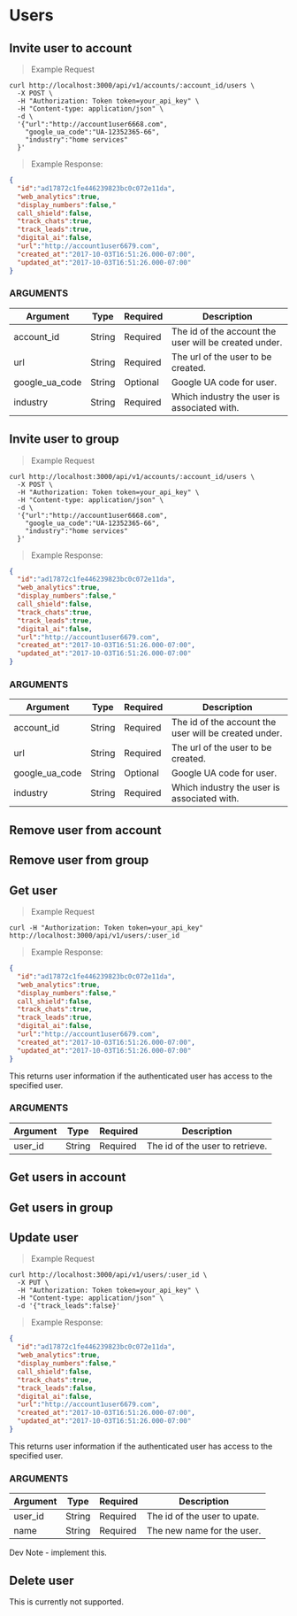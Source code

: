 # Users

## Invite user to account
> Example Request

```shell
curl http://localhost:3000/api/v1/accounts/:account_id/users \
  -X POST \
  -H "Authorization: Token token=your_api_key" \
  -H "Content-type: application/json" \
  -d \
  '{"url":"http://account1user6668.com", 
    "google_ua_code":"UA-12352365-66", 
    "industry":"home services"
  }'
```

> Example Response:

```json
{
  "id":"ad17872c1fe446239823bc0c072e11da",
  "web_analytics":true,
  "display_numbers":false,"
  call_shield":false,
  "track_chats":true,
  "track_leads":true,
  "digital_ai":false,
  "url":"http://account1user6679.com",
  "created_at":"2017-10-03T16:51:26.000-07:00",
  "updated_at":"2017-10-03T16:51:26.000-07:00"
}
```

### ARGUMENTS

Argument | Type | Required | Description
---------  | ----------- | ----------- | -----------
account_id | String | Required | The id of the account the user will be created under.
url | String | Required | The url of the user to be created.
google_ua_code | String | Optional | Google UA code for user.
industry | String | Required | Which industry the user is associated with.





## Invite user to group
> Example Request

```shell
curl http://localhost:3000/api/v1/accounts/:account_id/users \
  -X POST \
  -H "Authorization: Token token=your_api_key" \
  -H "Content-type: application/json" \
  -d \
  '{"url":"http://account1user6668.com", 
    "google_ua_code":"UA-12352365-66", 
    "industry":"home services"
  }'
```

> Example Response:

```json
{
  "id":"ad17872c1fe446239823bc0c072e11da",
  "web_analytics":true,
  "display_numbers":false,"
  call_shield":false,
  "track_chats":true,
  "track_leads":true,
  "digital_ai":false,
  "url":"http://account1user6679.com",
  "created_at":"2017-10-03T16:51:26.000-07:00",
  "updated_at":"2017-10-03T16:51:26.000-07:00"
}
```

### ARGUMENTS

Argument | Type | Required | Description
---------  | ----------- | ----------- | -----------
account_id | String | Required | The id of the account the user will be created under.
url | String | Required | The url of the user to be created.
google_ua_code | String | Optional | Google UA code for user.
industry | String | Required | Which industry the user is associated with.





## Remove user from account



## Remove user from group



## Get user
> Example Request

```shell
curl -H "Authorization: Token token=your_api_key" http://localhost:3000/api/v1/users/:user_id
```


> Example Response:

```json
{
  "id":"ad17872c1fe446239823bc0c072e11da",
  "web_analytics":true,
  "display_numbers":false,"
  call_shield":false,
  "track_chats":true,
  "track_leads":true,
  "digital_ai":false,
  "url":"http://account1user6679.com",
  "created_at":"2017-10-03T16:51:26.000-07:00",
  "updated_at":"2017-10-03T16:51:26.000-07:00"
}
```

This returns user information if the authenticated user has access to the specified user.

### ARGUMENTS

Argument | Type | Required | Description
---------  | ----------- | ----------- | -----------
user_id | String | Required | The id of the user to retrieve.





## Get users in account





## Get users in group






## Update user
> Example Request

```shell
curl http://localhost:3000/api/v1/users/:user_id \
  -X PUT \
  -H "Authorization: Token token=your_api_key" \
  -H "Content-type: application/json" \
  -d '{"track_leads":false}'
```


> Example Response:

```json
{
  "id":"ad17872c1fe446239823bc0c072e11da",
  "web_analytics":true,
  "display_numbers":false,"
  call_shield":false,
  "track_chats":true,
  "track_leads":false,
  "digital_ai":false,
  "url":"http://account1user6679.com",
  "created_at":"2017-10-03T16:51:26.000-07:00",
  "updated_at":"2017-10-03T16:51:26.000-07:00"
}
```

This returns user information if the authenticated user has access to the specified user.

### ARGUMENTS

Argument | Type | Required | Description
---------  | ----------- | ----------- | -----------
user_id | String | Required | The id of the user to upate.
name | String | Required | The new name for the user.


<aside class="warning">
Dev Note - implement this.
</aside>








## Delete user
<aside class="warning">
This is currently not supported.
</aside>
